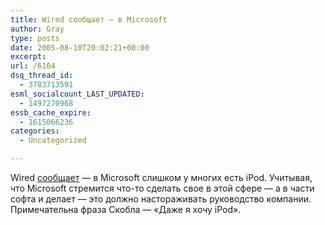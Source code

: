 ```yaml
---
title: Wired сообщает — в Microsoft
author: Gray
type: posts
date: 2005-08-10T20:02:21+00:00
excerpt:
url: /6104
dsq_thread_id:
  - 3783713591
esml_socialcount_LAST_UPDATED:
  - 1497270968
essb_cache_expire:
  - 1615066236
categories:
  - Uncategorized

---
```








Wired <a href="http://wired.com/news/gizmos/0,1452,66460,00.html" target="_blank">сообщает</a> &#8212; в Microsoft слишком у многих есть iPod. Учитывая, что Microsoft стремится что-то сделать свое в этой сфере &#8212; а в части софта и делает &#8212; это должно настораживать руководство компании.  
Примечательна фраза Скобла &#8212; &#171;Даже я хочу iPod&#187;.